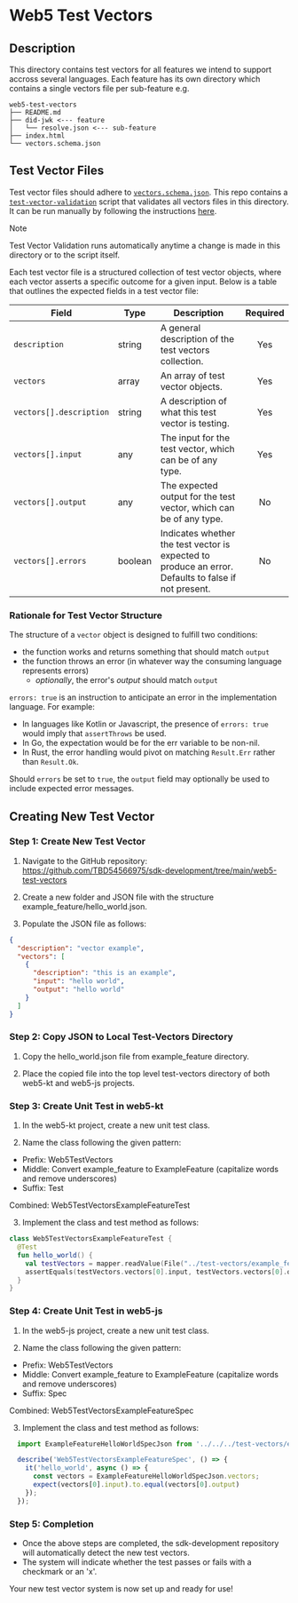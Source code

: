 # Web5 Test Vectors

## Description

This directory contains test vectors for all features we intend to support accross several languages. Each feature has its own directory which contains a single vectors file per sub-feature e.g.

```text
web5-test-vectors
├── README.md
├── did-jwk <--- feature
│   └── resolve.json <--- sub-feature
├── index.html
└── vectors.schema.json
```

## Test Vector Files

Test vector files should adhere to [`vectors.schema.json`]('./vectors.schema.json'). This repo contains a [`test-vector-validation`]('../scripts/test-vector-validation') script that validates all vectors files in this directory. It can be run manually by following the instructions [here](../scripts/test-vector-validation/README.md).

> [!NOTE]
> Test Vector Validation runs automatically anytime a change is made in this directory or to the script itself.

Each test vector file is a structured collection of test vector objects, where each vector asserts a specific outcome for a given input. Below is a table that outlines the expected fields in a test vector file:

| Field                   | Type    | Description                                                                                          | Required |
| ----------------------- | ------- | ---------------------------------------------------------------------------------------------------- | :------: |
| `description`           | string  | A general description of the test vectors collection.                                                |   Yes    |
| `vectors`               | array   | An array of test vector objects.                                                                     |   Yes    |
| `vectors[].description` | string  | A description of what this test vector is testing.                                                   |   Yes    |
| `vectors[].input`       | any     | The input for the test vector, which can be of any type.                                             |   Yes    |
| `vectors[].output`      | any     | The expected output for the test vector, which can be of any type.                                   |    No    |
| `vectors[].errors`      | boolean | Indicates whether the test vector is expected to produce an error. Defaults to false if not present. |    No    |

### Rationale for Test Vector Structure

The structure of a `vector` object is designed to fulfill two conditions:

* the function works and returns something that should match `output`
* the function throws an error (in whatever way the consuming language represents errors)
  * _optionally_, the error's _output_ should match `output`

`errors: true` is an instruction to anticipate an error in the implementation language. For example:

* In languages like Kotlin or Javascript, the presence of `errors: true` would imply that `assertThrows` be used.
* In Go, the expectation would be for the err variable to be non-nil.
* In Rust, the error handling would pivot on matching `Result.Err` rather than `Result.Ok`.

Should `errors` be set to `true`, the `output` field may optionally be used to include expected error messages.

## Creating New Test Vector

### Step 1: Create New Test Vector
1. Navigate to the GitHub repository: https://github.com/TBD54566975/sdk-development/tree/main/web5-test-vectors

2. Create a new folder and JSON file with the structure example_feature/hello_world.json.

3. Populate the JSON file as follows:

```json
{
  "description": "vector example",
  "vectors": [
    {
      "description": "this is an example",
      "input": "hello world",
      "output": "hello world"
    }
  ]
}
```

### Step 2: Copy JSON to Local Test-Vectors Directory
1. Copy the hello_world.json file from example_feature directory.

2. Place the copied file into the top level test-vectors directory of both web5-kt and web5-js projects.


### Step 3: Create Unit Test in web5-kt
1. In the web5-kt project, create a new unit test class.

2. Name the class following the given pattern:
  * Prefix: Web5TestVectors
  * Middle: Convert example_feature to ExampleFeature (capitalize words and remove underscores)
  * Suffix: Test

Combined: Web5TestVectorsExampleFeatureTest

3. Implement the class and test method as follows:

```kt
class Web5TestVectorsExampleFeatureTest {
  @Test
  fun hello_world() {
    val testVectors = mapper.readValue(File("../test-vectors/example_feature/hello_world.json"), typeRef)
    assertEquals(testVectors.vectors[0].input, testVectors.vectors[0].output)
  }
}
```

### Step 4: Create Unit Test in web5-js
1. In the web5-js project, create a new unit test class.

2. Name the class following the given pattern:
  * Prefix: Web5TestVectors
  * Middle: Convert example_feature to ExampleFeature (capitalize words and remove underscores)
  * Suffix: Spec

Combined: Web5TestVectorsExampleFeatureSpec

3. Implement the class and test method as follows:

```javascript
  import ExampleFeatureHelloWorldSpecJson from '../../../test-vectors/example_feature/hello_world.json' assert { type: 'json' };

  describe('Web5TestVectorsExampleFeatureSpec', () => {
    it('hello_world', async () => {
      const vectors = ExampleFeatureHelloWorldSpecJson.vectors;
      expect(vectors[0].input).to.equal(vectors[0].output)
    });
  });
```


### Step 5: Completion

* Once the above steps are completed, the sdk-development repository will automatically detect the new test vectors.
* The system will indicate whether the test passes or fails with a checkmark or an 'x'.

Your new test vector system is now set up and ready for use!